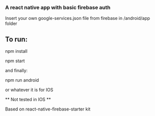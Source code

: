 <h3>A react native app with basic firebase auth</h3>

Insert your own google-services.json file from firebase in /android/app folder

To run:
----------------
<p>npm install</p>
<p>npm start</p>

<p>and finally:</p>
<p>npm run android</p>

<p>or whatever it is for IOS</p>

** Not tested in IOS **

Based on react-native-firebase-starter kit
